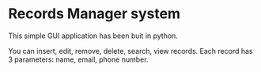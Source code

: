 # Records Manager system

This simple GUI application has been buit in python.

You can insert, edit, remove, delete, search, view records. Each record has 3 parameters: name, email, phone number.
